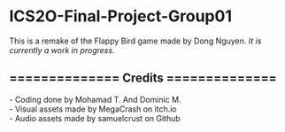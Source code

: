 # ICS2O-Final-Project-Group01

This is a remake of the Flappy Bird game made by Dong Nguyen.
*It is currently a work in progress.*<br>
<h2>============== Credits ==============</h2>
- Coding done by Mohamad T. And Dominic M.<br>
- Visual assets made by MegaCrash on itch.io<br>
- Audio assets made by samuelcrust on Github <!-- Add more when needed!>